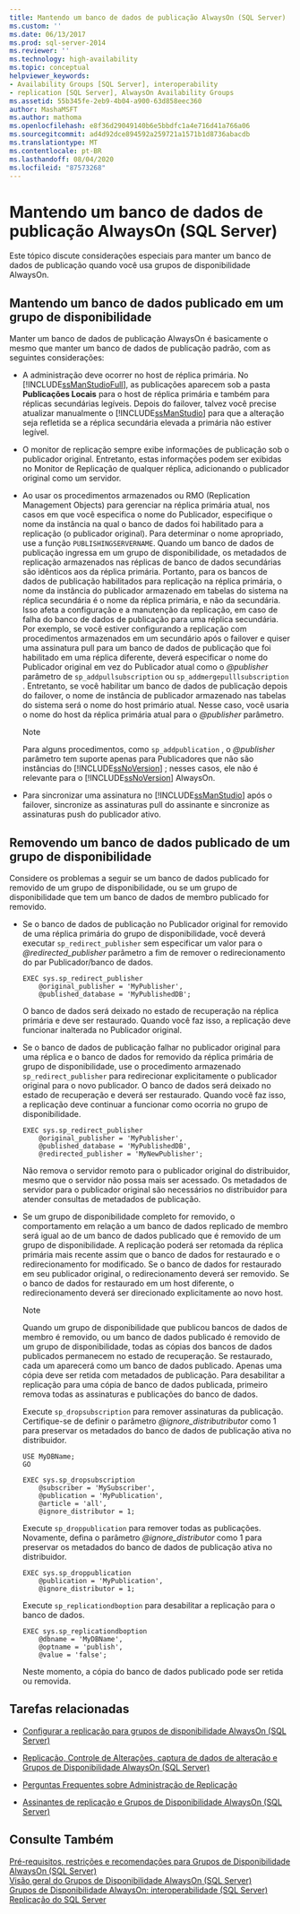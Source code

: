```yaml
---
title: Mantendo um banco de dados de publicação AlwaysOn (SQL Server) | Microsoft Docs
ms.custom: ''
ms.date: 06/13/2017
ms.prod: sql-server-2014
ms.reviewer: ''
ms.technology: high-availability
ms.topic: conceptual
helpviewer_keywords:
- Availability Groups [SQL Server], interoperability
- replication [SQL Server], AlwaysOn Availability Groups
ms.assetid: 55b345fe-2eb9-4b04-a900-63d858eec360
author: MashaMSFT
ms.author: mathoma
ms.openlocfilehash: e8f36d29049140b6e5bbdfc1a4e716d41a766a06
ms.sourcegitcommit: ad4d92dce894592a259721a1571b1d8736abacdb
ms.translationtype: MT
ms.contentlocale: pt-BR
ms.lasthandoff: 08/04/2020
ms.locfileid: "87573268"
---
```

# <a name="maintaining-an-alwayson-publication-database-sql-server"></a>Mantendo um banco de dados de publicação AlwaysOn (SQL Server)
  Este tópico discute considerações especiais para manter um banco de dados de publicação quando você usa grupos de disponibilidade AlwaysOn.  
  
 
  
##  <a name="maintaining-a-published-database-in-an-availability-group"></a><a name="MaintainPublDb"></a>Mantendo um banco de dados publicado em um grupo de disponibilidade  
 Manter um banco de dados de publicação AlwaysOn é basicamente o mesmo que manter um banco de dados de publicação padrão, com as seguintes considerações:  
  
-   A administração deve ocorrer no host de réplica primária. No [!INCLUDE[ssManStudioFull](../../../includes/ssmanstudiofull-md.md)], as publicações aparecem sob a pasta **Publicações Locais** para o host de réplica primária e também para réplicas secundárias legíveis. Depois do failover, talvez você precise atualizar manualmente o [!INCLUDE[ssManStudio](../../../includes/ssmanstudio-md.md)] para que a alteração seja refletida se a réplica secundária elevada a primária não estiver legível.  
  
-   O monitor de replicação sempre exibe informações de publicação sob o publicador original. Entretanto, estas informações podem ser exibidas no Monitor de Replicação de qualquer réplica, adicionando o publicador original como um servidor.  
  
-   Ao usar os procedimentos armazenados ou RMO (Replication Management Objects) para gerenciar na réplica primária atual, nos casos em que você especifica o nome do Publicador, especifique o nome da instância na qual o banco de dados foi habilitado para a replicação (o publicador original). Para determinar o nome apropriado, use a função `PUBLISHINGSERVERNAME`. Quando um banco de dados de publicação ingressa em um grupo de disponibilidade, os metadados de replicação armazenados nas réplicas de banco de dados secundárias são idênticos aos da réplica primária. Portanto, para os bancos de dados de publicação habilitados para replicação na réplica primária, o nome da instância do publicador armazenado em tabelas do sistema na réplica secundária é o nome da réplica primária, e não da secundária. Isso afeta a configuração e a manutenção da replicação, em caso de falha do banco de dados de publicação para uma réplica secundária. Por exemplo, se você estiver configurando a replicação com procedimentos armazenados em um secundário após o failover e quiser uma assinatura pull para um banco de dados de publicação que foi habilitado em uma réplica diferente, deverá especificar o nome do Publicador original em vez do Publicador atual como o *@publisher* parâmetro de `sp_addpullsubscription` ou `sp_addmergepulllsubscription` . Entretanto, se você habilitar um banco de dados de publicação depois do failover, o nome de instância de publicador armazenado nas tabelas do sistema será o nome do host primário atual. Nesse caso, você usaria o nome do host da réplica primária atual para o *@publisher* parâmetro.  
  
    > [!NOTE]  
    >  Para alguns procedimentos, como `sp_addpublication` , o *@publisher* parâmetro tem suporte apenas para Publicadores que não são instâncias do [!INCLUDE[ssNoVersion](../../../includes/ssnoversion-md.md)] ; nesses casos, ele não é relevante para o [!INCLUDE[ssNoVersion](../../../includes/ssnoversion-md.md)] AlwaysOn.  
  
-   Para sincronizar uma assinatura no [!INCLUDE[ssManStudio](../../../includes/ssmanstudio-md.md)] após o failover, sincronize as assinaturas pull do assinante e sincronize as assinaturas push do publicador ativo.  
  
##  <a name="removing-a-published-database-from-an-availability-group"></a><a name="RemovePublDb"></a> Removendo um banco de dados publicado de um grupo de disponibilidade  
 Considere os problemas a seguir se um banco de dados publicado for removido de um grupo de disponibilidade, ou se um grupo de disponibilidade que tem um banco de dados de membro publicado for removido.  
  
-   Se o banco de dados de publicação no Publicador original for removido de uma réplica primária do grupo de disponibilidade, você deverá executar `sp_redirect_publisher` sem especificar um valor para o *@redirected_publisher* parâmetro a fim de remover o redirecionamento do par Publicador/banco de dados.  
  
    ```  
    EXEC sys.sp_redirect_publisher   
        @original_publisher = 'MyPublisher',  
        @published_database = 'MyPublishedDB';  
    ```  
  
     O banco de dados será deixado no estado de recuperação na réplica primária e deve ser restaurado. Quando você faz isso, a replicação deve funcionar inalterada no Publicador original.  
  
-   Se o banco de dados de publicação falhar no publicador original para uma réplica e o banco de dados for removido da réplica primária de grupo de disponibilidade, use o procedimento armazenado `sp_redirect_publisher` para redirecionar explicitamente o publicador original para o novo publicador. O banco de dados será deixado no estado de recuperação e deverá ser restaurado. Quando você faz isso, a replicação deve continuar a funcionar como ocorria no grupo de disponibilidade.  
  
    ```  
    EXEC sys.sp_redirect_publisher   
        @original_publisher = 'MyPublisher',  
        @published_database = 'MyPublishedDB',  
        @redirected_publisher = 'MyNewPublisher';  
    ```  
  
     Não remova o servidor remoto para o publicador original do distribuidor, mesmo que o servidor não possa mais ser acessado. Os metadados de servidor para o publicador original são necessários no distribuidor para atender consultas de metadados de publicação.  
  
-   Se um grupo de disponibilidade completo for removido, o comportamento em relação a um banco de dados replicado de membro será igual ao de um banco de dados publicado que é removido de um grupo de disponibilidade. A replicação poderá ser retomada da réplica primária mais recente assim que o banco de dados for restaurado e o redirecionamento for modificado. Se o banco de dados for restaurado em seu publicador original, o redirecionamento deverá ser removido. Se o banco de dados for restaurado em um host diferente, o redirecionamento deverá ser direcionado explicitamente ao novo host.  
  
    > [!NOTE]  
    >  Quando um grupo de disponibilidade que publicou bancos de dados de membro é removido, ou um banco de dados publicado é removido de um grupo de disponibilidade, todas as cópias dos bancos de dados publicados permanecem no estado de recuperação. Se restaurado, cada um aparecerá como um banco de dados publicado. Apenas uma cópia deve ser retida com metadados de publicação. Para desabilitar a replicação para uma cópia de banco de dados publicada, primeiro remova todas as assinaturas e publicações do banco de dados.  
  
     Execute `sp_dropsubscription` para remover assinaturas da publicação. Certifique-se de definir o parâmetro *@ignore_distributributor* como 1 para preservar os metadados do banco de dados de publicação ativa no distribuidor.  
  
    ```  
    USE MyDBName;  
    GO  
  
    EXEC sys.sp_dropsubscription   
        @subscriber = 'MySubscriber',  
        @publication = 'MyPublication',  
        @article = 'all',  
        @ignore_distributor = 1;  
    ```  
  
     Execute `sp_droppublication` para remover todas as publicações. Novamente, defina o parâmetro *@ignore_distributor* como 1 para preservar os metadados do banco de dados de publicação ativa no distribuidor.  
  
    ```  
    EXEC sys.sp_droppublication   
        @publication = 'MyPublication',  
        @ignore_distributor = 1;  
    ```  
  
     Execute `sp_replicationdboption` para desabilitar a replicação para o banco de dados.  
  
    ```  
    EXEC sys.sp_replicationdboption  
        @dbname = 'MyDBName',  
        @optname = 'publish',  
        @value = 'false';  
    ```  
  
     Neste momento, a cópia do banco de dados publicado pode ser retida ou removida.  
  
##  <a name="related-tasks"></a><a name="RelatedTasks"></a> Tarefas relacionadas  
  
-   [Configurar a replicação para grupos de disponibilidade AlwaysOn (SQL Server)](always-on-availability-groups-sql-server.md)  
  
-   [Replicação, Controle de Alterações, captura de dados de alteração e Grupos de Disponibilidade AlwaysOn &#40;SQL Server&#41;](replicate-track-change-data-capture-always-on-availability.md)  
  
-   [Perguntas Frequentes sobre Administração de Replicação](../../../relational-databases/replication/administration/frequently-asked-questions-for-replication-administrators.md)  
  
-   [Assinantes de replicação e Grupos de Disponibilidade AlwaysOn &#40;SQL Server&#41;](replication-subscribers-and-always-on-availability-groups-sql-server.md)  
  
## <a name="see-also"></a>Consulte Também  
 [Pré-requisitos, restrições e recomendações para Grupos de Disponibilidade AlwaysOn &#40;SQL Server&#41;](prereqs-restrictions-recommendations-always-on-availability.md)   
 [Visão geral do Grupos de Disponibilidade AlwaysOn &#40;SQL Server&#41;](overview-of-always-on-availability-groups-sql-server.md)   
 [Grupos de Disponibilidade AlwaysOn: interoperabilidade (SQL Server)](always-on-availability-groups-interoperability-sql-server.md)   
 [Replicação do SQL Server](../../../relational-databases/replication/sql-server-replication.md)  
  
  
